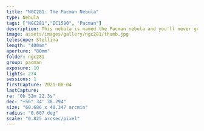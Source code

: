 ```yaml
---
title: "NGC281: The Pacman Nebula"
type: Nebula
tags: ["NGC281","IC1590", "Pacman"]
description: This nebula is named the Pacman nebula and you'll never guess why.
image: assets/images/gallery/ngc281/thumb.jpg
telescope: Stellina
length: "400mm"
aperture: "80mm"
folder: ngc281
group: pacman
exposure: 10
lights: 274 
sessions: 1
firstCapture: 2021-08-04 
lastCapture:
ra: "0h 52m 22.3s"
dec: "+56° 34' 38.294"
size: "60.686 x 40.347 arcmin"
radius: "0.607 deg"
scale: "0.825 arcsec/pixel"
---
```

